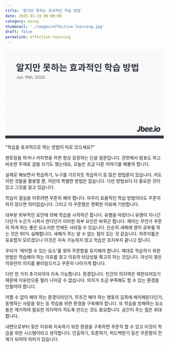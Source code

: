 ```yaml
---
title: '알지만 못하는 효과적인 학습 방법'
date: 2025-01-19 08:00:00
category: essay
thumbnail: './images/effective-learning.jpg'
draft: false
permalink: effective-learning
---
```


![](./images/effective-learning.jpg)

"학습을 효과적으로 하는 방법이 따로 있으세요?"

멘토링을 하거나 커피챗을 하면 항상 등장하는 단골 질문입니다. 관련해서 발표도 하고 비슷한 주제로 글을 쓰기도 했는데요, 오늘은 조금 다른 이야기를 해볼까 합니다.

실제로 해보면서 학습하기, 누구를 가르치듯 학습하기 등 많은 방법론이 있습니다. 저도 이런 것들을 활용할 뿐, 저만의 특별한 방법은 없습니다. 다만 방법보다 더 중요한 것이 있고 그것을 알고 있습니다.

학습이 결실을 이루려면 꾸준히 해야 합니다. 아무리 효율적인 학습 방법이라도 꾸준히 하지 않으면 의미없습니다. 그리고 이 꾸준함은 명확한 이유에 기반합니다.

대부분 외부적인 요인에 의해 학습을 시작하곤 합니다. 유행을 따랐더니 유행이 지나간다던가 누군가 시켜서 한다던가 이러한 외부 요인은 바뀌곤 합니다. 재미는 무언가 꾸준히 하게 하는 좋은 요소지만 언제든 사라질 수 있습니다. 단순히 새해에 영어 공부를 하는 것은 90% 실패합니다. 새해가 주는 알 수 없는 힘이 있는 것 같습니다. 하루이틀은 유효할지 모르겠으나 이것은 지속 가능하지 않고 학습은 흐지부지 끝나고 맙니다.

우리가 '제어할 수 있는 요소'를 찾아 꾸준함을 유지해야 합니다. 제대로 학습하기 위한 방법은 학습해야 하는 이유를 찾고 이유의 타당성을 확고히 하는 것입니다. 자신이 찾은 이유만이 의지를 불러일으키고 꾸준히 나아가게 합니다.

다만 한 가지 추가되어야 지속 가능합니다. 환경입니다. 인간의 의지력은 제한되어있기 때문에 이유만으론 멀리 나아갈 수 없습니다. 의지가 조금 부족해도 할 수 있는 환경을 만들어야 합니다.

어쩔 수 없이 해야 하는 환경이라던가, 무조건 해야 하는 행동의 길목에 배치해둔다던가, 동행하는 사람을 찾는 등 학습을 위한 환경을 구축해야 합니다. 또 학습을 방해하는 요소들은 제거하여 필요한 의지력이 적도록 만드는 것도 중요합니다. 공간이 주는 힘은 위대합니다.

내면으로부터 찾은 이유와 지속하기 위한 환경을 구축하면 꾸준히 할 수 있고 이것이 학습을 위한 시스템이라고 생각합니다. 인출하기, 토론하기, 피드백받기 등은 꾸준함이 전제가 되어야 의미가 있습니다.
